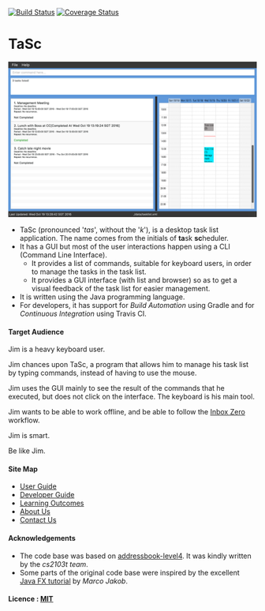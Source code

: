 [![Build Status](https://travis-ci.org/CS2103AUG2016-W11-C4/main.svg?branch=master)](https://travis-ci.org/CS2103AUG2016-W11-C4/main)
[![Coverage Status](https://coveralls.io/repos/github/CS2103AUG2016-W11-C4/main/badge.svg?branch=master)](https://coveralls.io/github/CS2103AUG2016-W11-C4/main?branch=master)

# TaSc

<img src="docs/images/Ui.png" width="600"><br>

* TaSc (pronounced '*tas*', without the '*k*'), is a desktop task list application. The name comes from the initials of **ta**sk **sc**heduler.
* It has a GUI but most of the user interactions happen using a CLI (Command Line Interface).
    * It provides a list of commands, suitable for keyboard users, in order to manage the tasks in the task list.
    * It provides a GUI interface (with list and browser) so as to get a visual feedback of the task list for easier management.
* It is written using the Java programming language.
* For developers, it has support for *Build Automation* using Gradle and for *Continuous Integration* using Travis CI.

#### Target Audience
Jim is a heavy keyboard user.

Jim chances upon TaSc, a program that allows him to manage his task list by typing commands,
instead of having to use the mouse.

Jim uses the GUI mainly to see the result of the commands that he executed, but does not click 
on the interface. The keyboard is his main tool.

Jim wants to be able to work offline, and be able to follow the [Inbox Zero](http://whatis.techtarget.com/definition/inbox-zero)
workflow.

Jim is smart.

Be like Jim.
  
#### Site Map
* [User Guide](docs/UserGuide.md) 
* [Developer Guide](docs/DeveloperGuide.md) 
* [Learning Outcomes](docs/LearningOutcomes.md) 
* [About Us](docs/AboutUs.md)
* [Contact Us](docs/ContactUs.md)


#### Acknowledgements
* The code base was based on [addressbook-level4](https://github.com/se-edu/addressbook-level4). It was
  kindly written by the *cs2103t team*. 
* Some parts of the original code base were inspired by the excellent 
  [Java FX tutorial](http://code.makery.ch/library/javafx-8-tutorial/) by *Marco Jakob*. 


#### Licence : [MIT](LICENSE)
